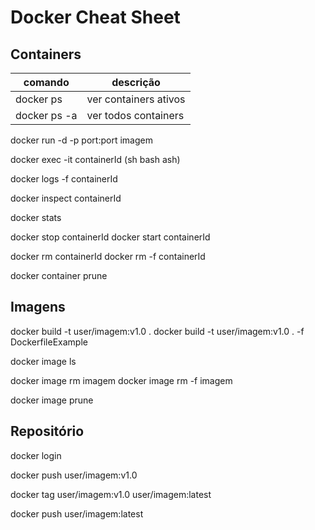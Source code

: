 # Docker Cheat Sheet

## Containers

| comando      |  descrição |
|--------------|------------|
| docker ps    |   ver containers ativos |
| docker ps -a |   ver todos containers |

docker run -d -p port:port imagem

docker exec -it containerId (sh bash ash)

docker logs -f containerId

docker inspect containerId

docker stats

docker stop containerId
docker start containerId

docker rm containerId
docker rm -f containerId

docker container prune

## Imagens

docker build -t user/imagem:v1.0 .
docker build -t user/imagem:v1.0 . -f DockerfileExample

docker image ls

docker image rm imagem
docker image rm -f imagem

docker image prune

## Repositório

docker login

docker push user/imagem:v1.0

docker tag user/imagem:v1.0 user/imagem:latest

docker push user/imagem:latest